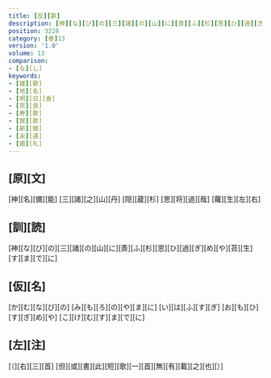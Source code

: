 ```yaml
---
title: [反][歌]
description: [神][な][び][の][三][諸][の][山][に][斎][ふ][杉][思][ひ][過][ぎ][め][や][苔][生][す][ま][で][に]
position: 3228
category: [巻]13
version: '1.0'
volume: 13
comparison:
- [な][し]
keywords:
- [雑][歌]
- [地][名]
- [明][日][香]
- [奈][良]
- [寿][歌]
- [賀][歌]
- [新][婚]
- [永][遠]
- [婚][礼]
---
```


## [原][文]

[神][名][備][能] [三][諸][之][山][丹] [隠][蔵][杉] [思][将][過][哉] [蘿][生][左][右]

## [訓][読]

[神][な][び][の][三][諸][の][山][に][斎][ふ][杉][思][ひ][過][ぎ][め][や][苔][生][す][ま][で][に]

## [仮][名]

[か][む][な][び][の] [み][も][ろ][の][や][ま][に] [い][は][ふ][す][ぎ] [お][も][ひ][す][ぎ][め][や] [こ][け][む][す][ま][で][に]

## [左][注]

[（][右][三][首] [但][或][書][此][短][歌][一][首][無][有][載][之][也][）]
